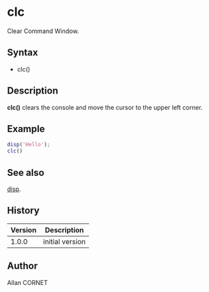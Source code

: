

# clc

Clear Command Window.

## Syntax

- clc()

## Description


  <p><b>clc()</b> clears the console and move the cursor to the upper left corner.</p>


## Example

```matlab
disp('Hello');
clc()
```

## See also

[disp](disp.html).
## History

|Version|Description|
|------|------|
|1.0.0|initial version|


## Author

Allan CORNET



